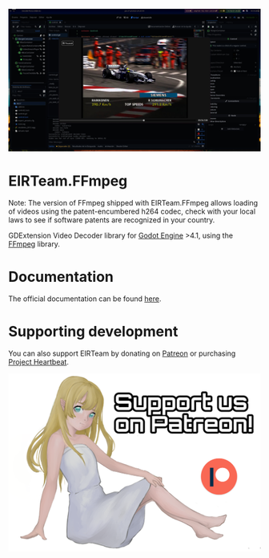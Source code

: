 ![](img/cover.jpg)
# EIRTeam.FFmpeg

Note: The version of FFmpeg shipped with EIRTeam.FFmpeg allows loading of videos using the patent-encumbered h264 codec, check with your local laws to see if software patents are recognized in your country.

GDExtension Video Decoder library for [Godot Engine](https://godotengine.org) >4.1,
using the [FFmpeg](https://ffmpeg.org) library.

# Documentation

The official documentation can be found [here](https://eirteam-docs.readthedocs.io/en/latest/documentation/ffmpeg/ffmpeg_getting_started.html).

# Supporting development

You can also support EIRTeam by donating on [Patreon] or purchasing [Project Heartbeat](https://store.steampowered.com/app/1216230/Project_Heartbeat/).

<a href="https://www.patreon.com/EIRTeam" target="_blank">
  <img alt="Patreon Link" src="img/patreon_support.png">
</a>

[Patreon]: https://www.patreon.com/EIRTeam